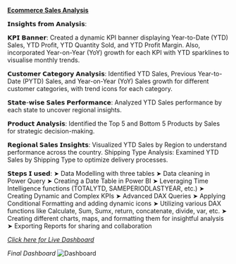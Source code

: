 **[Ecommerce Sales Analysis](https://www.novypro.com/profile_projects/nileshjhalani?Popup=memberProject&Data=1715459540229x946987315833190900)**

𝗜𝗻𝘀𝗶𝗴𝗵𝘁𝘀 𝗳𝗿𝗼𝗺 𝗔𝗻𝗮𝗹𝘆𝘀𝗶𝘀:

𝗞𝗣𝗜 𝗕𝗮𝗻𝗻𝗲𝗿: Created a dynamic KPI banner displaying Year-to-Date (YTD) Sales, YTD Profit, YTD Quantity Sold, and YTD Profit Margin. Also, incorporated Year-on-Year (YoY) growth for each KPI with YTD sparklines to visualise monthly trends.

𝗖𝘂𝘀𝘁𝗼𝗺𝗲𝗿 𝗖𝗮𝘁𝗲𝗴𝗼𝗿𝘆 𝗔𝗻𝗮𝗹𝘆𝘀𝗶𝘀: Identified YTD Sales, Previous Year-to-Date (PYTD) Sales, and Year-on-Year (YoY) Sales growth for different customer categories, with trend icons for each category.

𝗦𝘁𝗮𝘁𝗲-𝘄𝗶𝘀𝗲 𝗦𝗮𝗹𝗲𝘀 𝗣𝗲𝗿𝗳𝗼𝗿𝗺𝗮𝗻𝗰𝗲: Analyzed YTD Sales performance by each state to uncover regional insights.

𝗣𝗿𝗼𝗱𝘂𝗰𝘁 𝗔𝗻𝗮𝗹𝘆𝘀𝗶𝘀: Identified the Top 5 and Bottom 5 Products by Sales for strategic decision-making.

𝗥𝗲𝗴𝗶𝗼𝗻𝗮𝗹 𝗦𝗮𝗹𝗲𝘀 𝗜𝗻𝘀𝗶𝗴𝗵𝘁𝘀: Visualized YTD Sales by Region to understand performance across the country.
Shipping Type Analysis: Examined YTD Sales by Shipping Type to optimize delivery processes.

𝗦𝘁𝗲𝗽𝘀 𝗜 𝘂𝘀𝗲𝗱:
➤ Data Modelling with three tables
➤ Data cleaning in Power Query
➤ Creating a Date Table in Power BI
➤ Leveraging Time Intelligence functions (TOTALYTD, SAMEPERIODLASTYEAR, etc.)
➤ Creating Dynamic and Complex KPIs
➤ Advanced DAX Queries
➤ Applying Conditional Formatting and adding dynamic icons
➤ Utilizing various DAX functions like Calculate, Sum, Sumx, return, concatenate, divide, var, etc.
➤ Creating different charts, maps, and formatting them for insightful analysis
➤ Exporting Reports for sharing and collaboration

*[Click here for Live Dashboard](https://www.novypro.com/profile_projects/nileshjhalani?Popup=memberProject&Data=1715459540229x946987315833190900)*

*Final Dashboard*
![Dashboard](https://github.com/nileshjhalani/Ecommerce_sales_Analysis_PowerBI_Project/assets/115102638/44b97c2c-06c1-448c-b2e4-348b5a0d6b7b)


